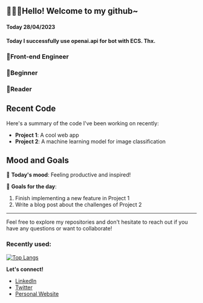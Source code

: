 ## <p>🚀🚀🚀Hello! Welcome to my github~</p>
#### Today 28/04/2023
#### Today I successfully use openai.api for bot with ECS. Thx.
### 🌈Front-end Engineer
### 🌱Beginner
### 📗Reader

## Recent Code

Here's a summary of the code I've been working on recently:

- **Project 1**: A cool web app 
- **Project 2**: A machine learning model for image classification

## Mood and Goals

🌟 **Today's mood**: Feeling productive and inspired!

🎯 **Goals for the day**:

1. Finish implementing a new feature in Project 1
2. Write a blog post about the challenges of Project 2

---

Feel free to explore my repositories and don't hesitate to reach out if you have any questions or want to collaborate!

### Recently used:
[![Top Langs](https://github-readme-stats.vercel.app/api/top-langs/?username=iaqn&layout=compact)](https://github.com/anuraghazra/github-readme-stats)

**Let's connect!**

- [LinkedIn](https://www.linkedin.com/in/your-profile)
- [Twitter](https://twitter.com/your-handle)
- [Personal Website](https://yourwebsite.com)

